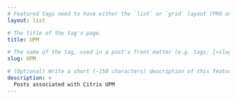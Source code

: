 ```yaml
---
# Featured tags need to have either the `list` or `grid` layout (PRO only).
layout: list

# The title of the tag's page.
title: UPM

# The name of the tag, used in a post's front matter (e.g. tags: [<slug>]).
slug: UPM

# (Optional) Write a short (~150 characters) description of this featured tag.
description: >
  Posts associated with Citrix UPM
---
```

